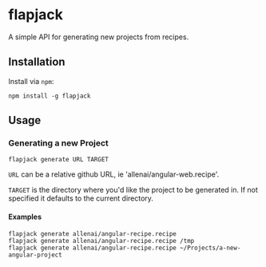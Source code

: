 flapjack
=======

A simple API for generating new projects from recipes.

## Installation

Install via `npm`:

```
npm install -g flapjack
```

## Usage

### Generating a new Project

```
flapjack generate URL TARGET
```

`URL` can be a relative github URL, ie 'allenai/angular-web.recipe'.  

`TARGET` is the directory where you'd like the project to be generated in.  If not specified it defaults to the current directory.

#### Examples

```
flapjack generate allenai/angular-recipe.recipe
flapjack generate allenai/angular-recipe.recipe /tmp
flapjack generate allenai/angular-recipe.recipe ~/Projects/a-new-angular-project
```
